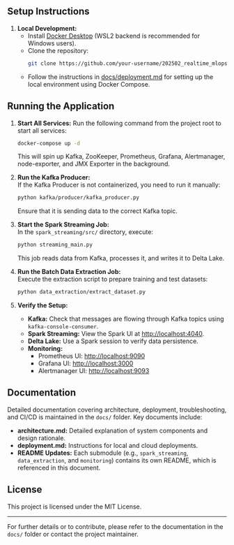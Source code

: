 
## Setup Instructions

1. **Local Development:**
   - Install [Docker Desktop](https://www.docker.com/products/docker-desktop) (WSL2 backend is recommended for Windows users).
   - Clone the repository:
     ```bash
     git clone https://github.com/your-username/202502_realtime_mlops.git
     ```
   - Follow the instructions in [docs/deployment.md](docs/deployment.md) for setting up the local environment using Docker Compose.

## Running the Application

1. **Start All Services:**
   Run the following command from the project root to start all services:
   ```bash
   docker-compose up -d
   ```
   This will spin up Kafka, ZooKeeper, Prometheus, Grafana, Alertmanager, node-exporter, and JMX Exporter in the background.

2. **Run the Kafka Producer:**  
   If the Kafka Producer is not containerized, you need to run it manually:
   ```bash
   python kafka/producer/kafka_producer.py
   ```
   Ensure that it is sending data to the correct Kafka topic.

3. **Start the Spark Streaming Job:**  
   In the `spark_streaming/src/` directory, execute:
   ```bash
   python streaming_main.py
   ```
   This job reads data from Kafka, processes it, and writes it to Delta Lake.

4. **Run the Batch Data Extraction Job:**  
   Execute the extraction script to prepare training and test datasets:
   ```bash
   python data_extraction/extract_dataset.py
   ```

5. **Verify the Setup:**  
   - **Kafka:** Check that messages are flowing through Kafka topics using `kafka-console-consumer`.
   - **Spark Streaming:** View the Spark UI at [http://localhost:4040](http://localhost:4040).
   - **Delta Lake:** Use a Spark session to verify data persistence.
   - **Monitoring:**  
     - Prometheus UI: [http://localhost:9090](http://localhost:9090)  
     - Grafana UI: [http://localhost:3000](http://localhost:3000)  
     - Alertmanager UI: [http://localhost:9093](http://localhost:9093)


## Documentation

Detailed documentation covering architecture, deployment, troubleshooting, and CI/CD is maintained in the `docs/` folder. Key documents include:

- **architecture.md:** Detailed explanation of system components and design rationale.
- **deployment.md:** Instructions for local and cloud deployments.
- **README Updates:** Each submodule (e.g., `spark_streaming`, `data_extraction`, and `monitoring`) contains its own README, which is referenced in this document.

## License

This project is licensed under the MIT License.

---

For further details or to contribute, please refer to the documentation in the `docs/` folder or contact the project maintainer.
